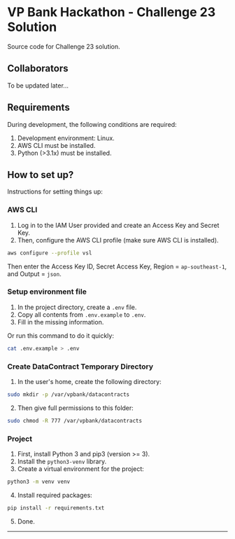 
# VP Bank Hackathon - Challenge 23 Solution

Source code for Challenge 23 solution.

## Collaborators

To be updated later...

## Requirements

During development, the following conditions are required:

1. Development environment: Linux.
2. AWS CLI must be installed.
3. Python (>3.1x) must be installed.

## How to set up?

Instructions for setting things up:

### AWS CLI

1. Log in to the IAM User provided and create an Access Key and Secret Key.
2. Then, configure the AWS CLI profile (make sure AWS CLI is installed).

```bash
aws configure --profile vsl
```

Then enter the Access Key ID, Secret Access Key, Region = `ap-southeast-1`, and Output = `json`.

### Setup environment file

1. In the project directory, create a `.env` file.
2. Copy all contents from `.env.example` to `.env`.
3. Fill in the missing information.

Or run this command to do it quickly:

```bash
cat .env.example > .env
```

### Create DataContract Temporary Directory

1. In the user's home, create the following directory:

```bash
sudo mkdir -p /var/vpbank/datacontracts
```

2. Then give full permissions to this folder:

```bash
sudo chmod -R 777 /var/vpbank/datacontracts
```

### Project

1. First, install Python 3 and pip3 (version >= 3).
2. Install the `python3-venv` library.
3. Create a virtual environment for the project:

```bash
python3 -m venv venv
```

4. Install required packages:

```bash
pip install -r requirements.txt
```

5. Done.

---
